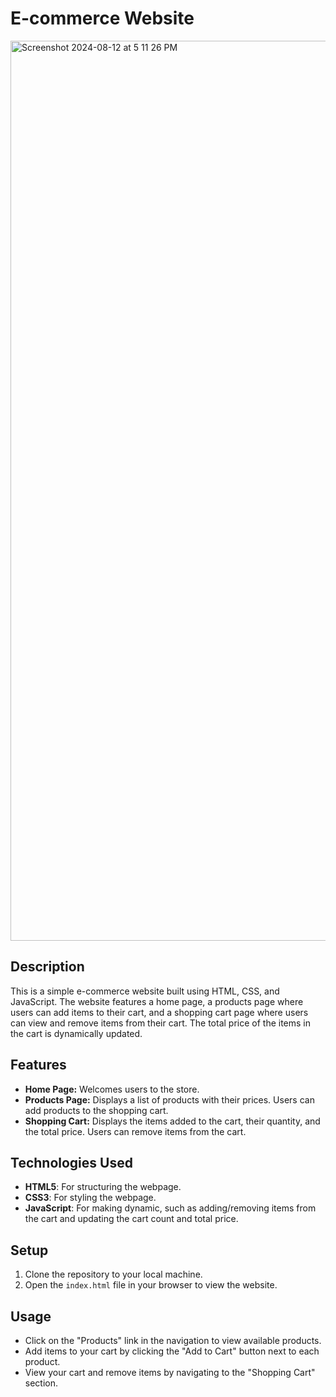 # E-commerce Website

<img width="1440" alt="Screenshot 2024-08-12 at 5 11 26 PM" src="https://github.com/user-attachments/assets/de7368c7-4f42-48ad-a0ee-3d098ab93fb5">


## Description

This is a simple e-commerce website built using HTML, CSS, and JavaScript. The website features a home page, a products page where users can add items to their cart, and a shopping cart page where users can view and remove items from their cart. The total price of the items in the cart is dynamically updated.

## Features

- **Home Page:** Welcomes users to the store.
- **Products Page:** Displays a list of products with their prices. Users can add products to the shopping cart.
- **Shopping Cart:** Displays the items added to the cart, their quantity, and the total price. Users can remove items from the cart.

## Technologies Used

- **HTML5**: For structuring the webpage.
- **CSS3**: For styling the webpage.
- **JavaScript**: For  making dynamic, such as adding/removing items from the cart and updating the cart count and total price.

## Setup

1. Clone the repository to your local machine.
2. Open the `index.html` file in your browser to view the website.

## Usage

- Click on the "Products" link in the navigation to view available products.
- Add items to your cart by clicking the "Add to Cart" button next to each product.
- View your cart and remove items by navigating to the "Shopping Cart" section.






